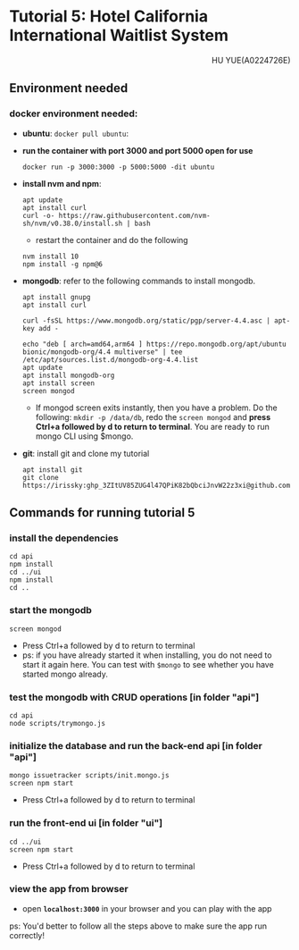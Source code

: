 # Tutorial 5: Hotel California International Waitlist System

<p align="right">HU YUE(A0224726E)</p>

## Environment needed
### docker environment needed:

- **ubuntu**: `docker pull ubuntu`:

- **run the container with port 3000 and port 5000 open for use**
    ```
    docker run -p 3000:3000 -p 5000:5000 -dit ubuntu
    ```

- **install nvm and npm**:
    ```
    apt update
    apt install curl
    curl -o- https://raw.githubusercontent.com/nvm-sh/nvm/v0.38.0/install.sh | bash 
    ```
    - restart the container and do the following
    ```
    nvm install 10
    npm install -g npm@6
    ```
- **mongodb**: refer to the following commands to install mongodb.
    ```
    apt install gnupg
    apt install curl

    curl -fsSL https://www.mongodb.org/static/pgp/server-4.4.asc | apt-key add -

    echo "deb [ arch=amd64,arm64 ] https://repo.mongodb.org/apt/ubuntu bionic/mongodb-org/4.4 multiverse" | tee /etc/apt/sources.list.d/mongodb-org-4.4.list 
    apt update
    apt install mongodb-org
    apt install screen
    screen mongod
    ```
    - If mongod screen exits instantly, then you have a problem. Do the following: `mkdir -p /data/db`, redo the `screen mongod` and **press Ctrl+a followed by d to return to terminal**. You are ready to run mongo CLI using $mongo.

- **git**: install git and clone my tutorial
    ```
    apt install git
    git clone https://irissky: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@github.com/irissky/tut5.git 
    ```

## Commands for running tutorial 5
### install the dependencies
```
cd api
npm install
cd ../ui
npm install
cd ..
```
### start the mongodb
```
screen mongod
```
- Press Ctrl+a followed by d to return to terminal
- ps: if you have already started it when installing, you do not need to start it again here. You can test with `$mongo` to see whether you have started mongo already.
### test the mongodb with CRUD operations [in folder "api"]
```
cd api
node scripts/trymongo.js
```
### initialize the database and run the back-end api [in folder "api"]
```
mongo issuetracker scripts/init.mongo.js
screen npm start
```
- Press Ctrl+a followed by d to return to terminal
### run the front-end ui [in folder "ui"]
```
cd ../ui
screen npm start
```
- Press Ctrl+a followed by d to return to terminal   
### view the app from browser
- open **`localhost:3000`** in your browser and you can play with the app
  
ps: You'd better to follow all the steps above to make sure the app run correctly!